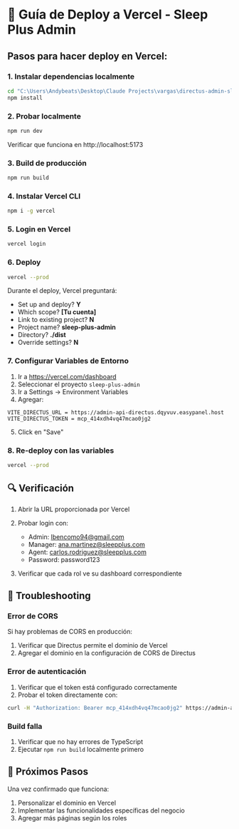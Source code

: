 # 🚀 Guía de Deploy a Vercel - Sleep Plus Admin

## Pasos para hacer deploy en Vercel:

### 1. Instalar dependencias localmente

```bash
cd "C:\Users\Andybeats\Desktop\Claude Projects\vargas\directus-admin-sleep"
npm install
```

### 2. Probar localmente

```bash
npm run dev
```

Verificar que funciona en http://localhost:5173

### 3. Build de producción

```bash
npm run build
```

### 4. Instalar Vercel CLI

```bash
npm i -g vercel
```

### 5. Login en Vercel

```bash
vercel login
```

### 6. Deploy

```bash
vercel --prod
```

Durante el deploy, Vercel preguntará:
- Set up and deploy? **Y**
- Which scope? **[Tu cuenta]**
- Link to existing project? **N**
- Project name? **sleep-plus-admin**
- Directory? **./dist**
- Override settings? **N**

### 7. Configurar Variables de Entorno

1. Ir a https://vercel.com/dashboard
2. Seleccionar el proyecto `sleep-plus-admin`
3. Ir a Settings → Environment Variables
4. Agregar:

```
VITE_DIRECTUS_URL = https://admin-api-directus.dqyvuv.easypanel.host
VITE_DIRECTUS_TOKEN = mcp_414xdh4vq47mcao0jg2
```

5. Click en "Save"

### 8. Re-deploy con las variables

```bash
vercel --prod
```

## 🔍 Verificación

1. Abrir la URL proporcionada por Vercel
2. Probar login con:
   - Admin: lbencomo94@gmail.com
   - Manager: ana.martinez@sleepplus.com
   - Agent: carlos.rodriguez@sleepplus.com
   - Password: password123

3. Verificar que cada rol ve su dashboard correspondiente

## 🐛 Troubleshooting

### Error de CORS
Si hay problemas de CORS en producción:
1. Verificar que Directus permite el dominio de Vercel
2. Agregar el dominio en la configuración de CORS de Directus

### Error de autenticación
1. Verificar que el token está configurado correctamente
2. Probar el token directamente con:
```bash
curl -H "Authorization: Bearer mcp_414xdh4vq47mcao0jg2" https://admin-api-directus.dqyvuv.easypanel.host/users/me
```

### Build falla
1. Verificar que no hay errores de TypeScript
2. Ejecutar `npm run build` localmente primero

## 📝 Próximos Pasos

Una vez confirmado que funciona:
1. Personalizar el dominio en Vercel
2. Implementar las funcionalidades específicas del negocio
3. Agregar más páginas según los roles